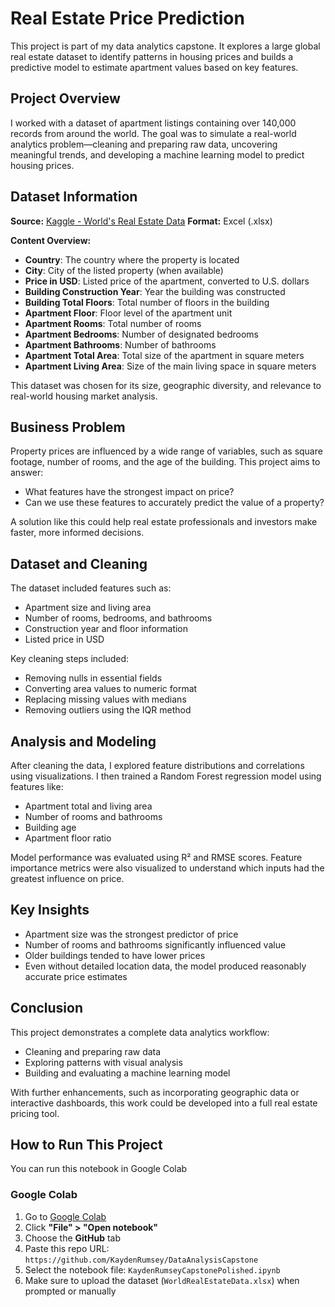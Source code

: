 # Real Estate Price Prediction

This project is part of my data analytics capstone. It explores a large global real estate dataset to identify patterns in housing prices and builds a predictive model to estimate apartment values based on key features.

## Project Overview

I worked with a dataset of apartment listings containing over 140,000 records from around the world. The goal was to simulate a real-world analytics problem—cleaning and preparing raw data, uncovering meaningful trends, and developing a machine learning model to predict housing prices.

## Dataset Information

**Source:** [Kaggle - World's Real Estate Data](https://www.kaggle.com/datasets/toriqulstu/worlds-real-estate-data147k) 
**Format:** Excel (.xlsx)

**Content Overview:**

- **Country**: The country where the property is located  
- **City**: City of the listed property (when available)  
- **Price in USD**: Listed price of the apartment, converted to U.S. dollars  
- **Building Construction Year**: Year the building was constructed  
- **Building Total Floors**: Total number of floors in the building  
- **Apartment Floor**: Floor level of the apartment unit  
- **Apartment Rooms**: Total number of rooms  
- **Apartment Bedrooms**: Number of designated bedrooms  
- **Apartment Bathrooms**: Number of bathrooms  
- **Apartment Total Area**: Total size of the apartment in square meters  
- **Apartment Living Area**: Size of the main living space in square meters  

This dataset was chosen for its size, geographic diversity, and relevance to real-world housing market analysis.


## Business Problem

Property prices are influenced by a wide range of variables, such as square footage, number of rooms, and the age of the building. This project aims to answer:

- What features have the strongest impact on price?
- Can we use these features to accurately predict the value of a property?

A solution like this could help real estate professionals and investors make faster, more informed decisions.

## Dataset and Cleaning

The dataset included features such as:

- Apartment size and living area
- Number of rooms, bedrooms, and bathrooms
- Construction year and floor information
- Listed price in USD

Key cleaning steps included:
- Removing nulls in essential fields
- Converting area values to numeric format
- Replacing missing values with medians
- Removing outliers using the IQR method

## Analysis and Modeling

After cleaning the data, I explored feature distributions and correlations using visualizations. I then trained a Random Forest regression model using features like:

- Apartment total and living area
- Number of rooms and bathrooms
- Building age
- Apartment floor ratio

Model performance was evaluated using R² and RMSE scores. Feature importance metrics were also visualized to understand which inputs had the greatest influence on price.

## Key Insights

- Apartment size was the strongest predictor of price
- Number of rooms and bathrooms significantly influenced value
- Older buildings tended to have lower prices
- Even without detailed location data, the model produced reasonably accurate price estimates

## Conclusion

This project demonstrates a complete data analytics workflow:
- Cleaning and preparing raw data
- Exploring patterns with visual analysis
- Building and evaluating a machine learning model

With further enhancements, such as incorporating geographic data or interactive dashboards, this work could be developed into a full real estate pricing tool.

## How to Run This Project

You can run this notebook in Google Colab

### Google Colab 
1. Go to [Google Colab](https://colab.research.google.com/)
2. Click **"File" > "Open notebook"**
3. Choose the **GitHub** tab
4. Paste this repo URL: `https://github.com/KaydenRumsey/DataAnalysisCapstone`
5. Select the notebook file: `KaydenRumseyCapstonePolished.ipynb`
6. Make sure to upload the dataset (`WorldRealEstateData.xlsx`) when prompted or manually
